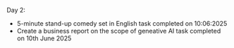 Day 2:
- 5-minute stand-up comedy set in English task completed on 10:06:2025
- Create a business report on the scope of geneative AI task completed on 10th June 2025
